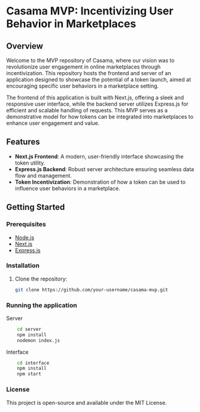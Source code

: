 # Casama MVP: Incentivizing User Behavior in Marketplaces

## Overview
Welcome to the MVP repository of Casama, where our vision was to revolutionize user engagement in online marketplaces through incentivization. This repository hosts the frontend and server of an application designed to showcase the potential of a token launch, aimed at encouraging specific user behaviors in a marketplace setting.

The frontend of this application is built with Next.js, offering a sleek and responsive user interface, while the backend server utilizes Express.js for efficient and scalable handling of requests. This MVP serves as a demonstrative model for how tokens can be integrated into marketplaces to enhance user engagement and value.

## Features
- **Next.js Frontend**: A modern, user-friendly interface showcasing the token utility.
- **Express.js Backend**: Robust server architecture ensuring seamless data flow and management.
- **Token Incentivization**: Demonstration of how a token can be used to influence user behaviors in a marketplace.

## Getting Started
### Prerequisites
- [Node.js](https://nodejs.org/)
- [Next.js](https://nextjs.org/docs)
- [Express.js](http://expressjs.com/)

### Installation
1. Clone the repository:
   ```bash
   git clone https://github.com/your-username/casama-mvp.git

### Running the application
Server
```bash
    cd server
    npm install
    nodemon index.js
```

Interface
```bash
    cd interface
    npm install
    npm start
```

### License
This project is open-source and available under the MIT License.

